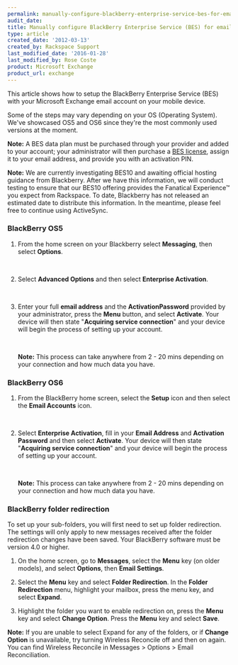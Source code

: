 ```yaml
---
permalink: manually-configure-blackberry-enterprise-service-bes-for-email-hosted-on-exchange/
audit_date:
title: Manually configure BlackBerry Enterprise Service (BES) for email hosted on Exchange
type: article
created_date: '2012-03-13'
created_by: Rackspace Support
last_modified_date: '2016-01-28'
last_modified_by: Rose Coste
product: Microsoft Exchange
product_url: exchange
---
```


This article shows how to setup the BlackBerry
Enterprise Service (BES) with your Microsoft Exchange email account on
your mobile device.

Some of the steps may vary depending on your OS (Operating
System). We've showcased OS5 and OS6 since they're the most commonly used
versions at the moment.

**Note:** A BES data plan must be purchased through your provider and
added to your account; your administrator will then purchase a [BES
license](/how-to/add-an-activesync-or-bes-license),
assign it to your email address, and provide you with an activation PIN.

**Note:** We are currently investigating BES10 and awaiting
official hosting guidance from Blackberry. After we have this information,
we will conduct testing to ensure that our BES10 offering provides the
Fanatical Experience&trade; you expect from Rackspace. To date, Blackberry has not
released an estimated date to distribute this information. In the
meantime, please feel free to continue using ActiveSync.

### BlackBerry OS5

1. From the home screen on your Blackberry select
   **Messaging**, then select **Options**.

   <img src="{% asset_path exchange/manually-configure-blackberry-enterprise-service-bes-for-email-hosted-on-exchange/(E%26A)BlackBerryBES.png %}" alt="" />
   <img src="{% asset_path exchange/manually-configure-blackberry-enterprise-service-bes-for-email-hosted-on-exchange/(E%26A)BlackBerryBES2.png %}" alt="" />

2. Select **Advanced Options** and then select **Enterprise
   Activation**.

   <img src="{% asset_path exchange/manually-configure-blackberry-enterprise-service-bes-for-email-hosted-on-exchange/(E%26A)BlackBerryBES3.png %}" alt="" />
   <img src="{% asset_path exchange/manually-configure-blackberry-enterprise-service-bes-for-email-hosted-on-exchange/(E%26A)BlackBerryBES4.png %}" alt="" />

3. Enter your full **email address** and the
   **ActivationPassword** provided by your administrator,
   press the **Menu** button, and select
   **Activate**. Your device will then state
   "**Acquiring service connection**" and your device will
   begin the process of setting up your account.

   <img src="{% asset_path exchange/manually-configure-blackberry-enterprise-service-bes-for-email-hosted-on-exchange/(E%26A)BlackBerryBES5.png %}" alt="" />
   <img src="{% asset_path exchange/manually-configure-blackberry-enterprise-service-bes-for-email-hosted-on-exchange/(E%26A)BlackBerryBES6.png %}" alt="" />

   **Note:** This process can take anywhere from 2 - 20 mins depending on
   your connection and how much data you have.

### BlackBerry OS6

1. From the BlackBerry home screen, select the
   **Setup** icon and then select the **Email
   Accounts** icon.

   <img src="{% asset_path exchange/manually-configure-blackberry-enterprise-service-bes-for-email-hosted-on-exchange/(E%26A)BlackBerryBES7.png %}" alt="" />
   <img src="{% asset_path exchange/manually-configure-blackberry-enterprise-service-bes-for-email-hosted-on-exchange/(E%26A)BlackBerryBES8.png %}" alt="" />

2. Select **Enterprise Activation**, fill in your
   **Email Address** and **Activation Password**
   and then select **Activate**. Your device will then state
   "**Acquiring service connection**" and your device will
   begin the process of setting up your account.

   <img src="{% asset_path exchange/manually-configure-blackberry-enterprise-service-bes-for-email-hosted-on-exchange/(E%26A)BlackBerryBES9.png %}" alt="" />
   <img src="{% asset_path exchange/manually-configure-blackberry-enterprise-service-bes-for-email-hosted-on-exchange/(E%26A)BlackBerryBES10.png %}" alt="" />

   **Note:** This process can take anywhere from 2 - 20 mins depending on
   your connection and how much data you have.

### BlackBerry folder redirection

To set up your sub-folders, you will first need to set up folder
redirection. The settings will only apply to new messages received after
the folder redirection changes have been saved. Your BlackBerry software
must be version 4.0 or higher.

1. On the home screen, go to **Messages**, select the
   **Menu** key (on older models), and select **Options**,
   then **Email Settings**.

2. Select the **Menu** key and select **Folder
   Redirection**. In the **Folder Redirection** menu, highlight your
   mailbox, press the menu key, and select **Expand**.

3. Highlight the folder you want to enable redirection on, press
   the **Menu** key and select **Change Option**. Press the
   **Menu** key and select **Save**.

**Note:** If you are unable to select Expand for any of the folders, or
if **Change Option** is unavailable, try turning Wireless Reconcile off and
then on again. You can find Wireless Reconcile in Messages &gt; Options
&gt; Email Reconciliation.
